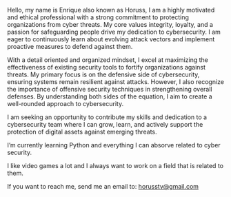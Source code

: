 Hello, my name is Enrique also known as Horuss, I am a highly motivated and ethical professional with a strong commitment to protecting organizations from cyber threats. My core values integrity, loyalty, and a passion for safeguarding people drive my dedication to cybersecurity. I am eager to continuously learn about evolving attack vectors and implement proactive measures to defend against them.

With a detail oriented and organized mindset, I excel at maximizing the effectiveness of existing security tools to fortify organizations against threats. My primary focus is on the defensive side of cybersecurity, ensuring systems remain resilient against attacks. However, I also recognize the importance of offensive security techniques in strengthening overall defenses. By understanding both sides of the equation, I aim to create a well-rounded approach to cybersecurity.

I am seeking an opportunity to contribute my skills and dedication to a cybersecurity team where I can grow, learn, and actively support the protection of digital assets against emerging threats.

I’m currently learning Python and everything I can absorve related to cyber security.

I like video games a lot and I always want to work on a field that is related to them.

If you want to reach me, send me an email to: horusstv@gmail.com

<!---
Horusstv/Horusstv is a ✨ special ✨ repository because its `README.md` (this file) appears on your GitHub profile.
You can click the Preview link to take a look at your changes.
--->
